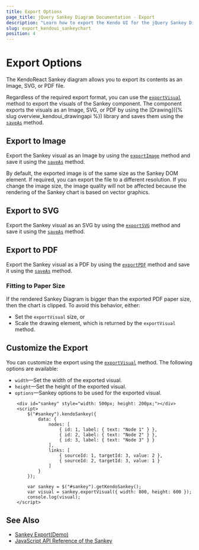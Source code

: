 ```yaml
---
title: Export Options
page_title: jQuery Sankey Diagram Documentation - Export
description: "Learn how to export the Kendo UI for the jQuery Sankey Diagram to either an Image, SVG, or a PDF and customize the export."
slug: export_kendoui_sankeychart
position: 4
---
```


# Export Options

The KendoReact Sankey diagram allows you to export its contents as an Image, SVG, or PDF file.

Regardless of the required export format, you can use the [`exportVisual`](/api/javascript/dataviz/ui/sankey/methods/exportVisual) method to export the visuals of the Sankey component. The component exports the visuals as an Image, SVG, or PDF by using the [Drawing]({% slug overview_kendoui_drawingapi %}) library and saves them using the [`saveAs`](/api/javascript/kendo/methods/saveas) method.

## Export to Image

Export the Sankey visual as an Image by using the [`exportImage`](/api/javascript/dataviz/ui/sankey/methods/exportImage) method and save it using the [`saveAs`](/api/javascript/kendo/methods/saveas) method.

By default, the exported image is of the same size as the Sankey DOM element. If required, you can export the file to a different resolution. If you change the image size, the image quality will not be affected because the rendering of the Sankey chart is based on vector graphics.

## Export to SVG

Export the Sankey visual as an SVG by using the [`exportSVG`](/api/javascript/dataviz/ui/sankey/methods/exportSVG) method and save it using the [`saveAs`](/api/javascript/kendo/methods/saveas) method.


## Export to PDF

Export the Sankey visual as a PDF by using the [`exportPDF`](/api/javascript/dataviz/ui/sankey/methods/exportPDF) method and save it using the [`saveAs`](/api/javascript/kendo/methods/saveas) method.


### Fitting to Paper Size

If the rendered Sankey Diagram is bigger than the exported PDF paper size, then the chart is clipped. To avoid this behavior, either:

* Set the `exportVisual` size, or
* Scale the drawing element, which is returned by the `exportVisual` method.

## Customize the Export

You can customize the export using the [`exportVisual`](/api/javascript/dataviz/ui/sankey/methods/exportVisual) method. The following options are available:
- `width`&mdash;Set the width of the exported visual.
- `height`&mdash;Set the height of the exported visual.
- `options`&mdash;Sankey options to be used for the exported visual.

```dojo
    <div id="sankey" style="width: 500px; height: 200px;"></div>
    <script>
        $("#sankey").kendoSankey({
            data: {
                nodes: [
                    { id: 1, label: { text: "Node 1" } },
                    { id: 2, label: { text: "Node 2" } },
                    { id: 3, label: { text: "Node 3" } }
                ],
                links: [
                    { sourceId: 1, targetId: 3, value: 2 },
                    { sourceId: 2, targetId: 3, value: 1 }
                ]
            }
        });

        var sankey = $("#sankey").getKendoSankey();
        var visual = sankey.exportVisual({ width: 800, height: 600 });
        console.log(visual);
    </script>
```

## See Also

* [Sankey Export(Demo)](https://demos.telerik.com/kendo-ui/sankey-charts/export)
* [JavaScript API Reference of the Sankey](/api/javascript/dataviz/ui/sankey)
